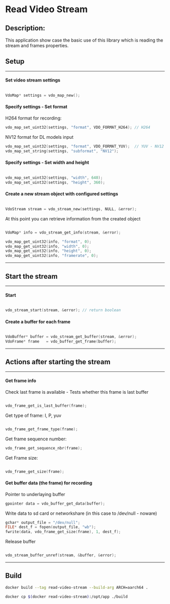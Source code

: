 # Read Video Stream

## Description:

This application show case the basic use of this library which is reading the stream and frames properties.

## Setup
---
#### Set video stream settings

```c

VdoMap* settings = vdo_map_new();

```

#### Specify settings - Set format

H264 format for recording:
```c
vdo_map_set_uint32(settings, "format", VDO_FORMAT_H264); // H264
```

NV12 format for DL models input
```c
vdo_map_set_uint32(settings, "format", VDO_FORMAT_YUV);  // YUV - NV12
vdo_map_set_string(settings, "subformat", "NV12");

```


#### Specify settings - Set width and height

```c

vdo_map_set_uint32(settings, "width", 640);
vdo_map_set_uint32(settings, "height", 360);

```

#### Create a new stream object with configured settings

```c

VdoStream stream = vdo_stream_new(settings, NULL, &error);

```

At this point you can retrieve information from the created object

```c

VdoMap* info = vdo_stream_get_info(stream, &error);

vdo_map_get_uint32(info, "format", 0);
vdo_map_get_uint32(info, "width", 0);
vdo_map_get_uint32(info, "height", 0);
vdo_map_get_uint32(info, "framerate", 0);

```
---
## Start the stream

---
#### Start

```c

vdo_stream_start(stream, &error); // return boolean

```

#### Create a buffer for each frame

```c

VdoBuffer* buffer = vdo_stream_get_buffer(stream, &error);
VdoFrame* frame   = vdo_buffer_get_frame(buffer);

```
---

## Actions after starting the stream

---
#### Get frame info 

Check last frame is available - Tests whether this frame is last buffer

```c

vdo_frame_get_is_last_buffer(frame); 

```

Get type of frame: I, P, yuv

```c

vdo_frame_get_frame_type(frame);

```

Get frame sequence number:

```c
vdo_frame_get_sequence_nbr(frame);

```

Get Frame size:

```c

vdo_frame_get_size(frame);

```

#### Get buffer data (the frame) for recording 

Pointer to underlaying buffer

```c
gpointer data = vdo_buffer_get_data(buffer);

```

Write data to sd card or networkshare (in this case to /dev/null - noware)

```c
gchar* output_file = "/dev/null";
FILE* dest_f = fopen(output_file, "wb");
fwrite(data, vdo_frame_get_size(frame), 1, dest_f);

```

Release buffer

```c

vdo_stream_buffer_unref(stream, &buffer, &error);

```
---

## Build

```bash
docker build --tag read-video-stream --build-arg ARCH=aarch64 .
```
```bash
docker cp $(docker read-video-stream):/opt/app ./build
```

